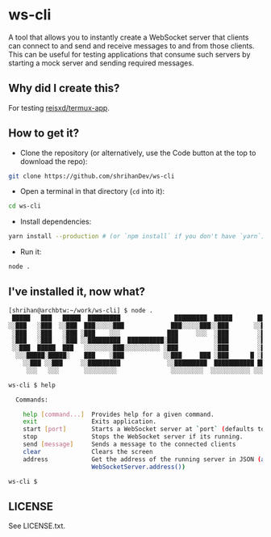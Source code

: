 # ws-cli

A tool that allows you to instantly create a WebSocket server that clients can connect to and send and receive messages to and from those clients. This can be useful for testing applications that consume such servers by starting a mock server and sending required messages.

## Why did I create this?

For testing [reisxd/termux-app](https://github.com/reisxd/termux-app).

## How to get it?

- Clone the repository (or alternatively, use the Code button at the top to download the repo):

```bash
git clone https://github.com/shrihanDev/ws-cli
```

- Open a terminal in that directory (`cd` into it):

```bash
cd ws-cli
```

- Install dependencies:

```bash
yarn install --production # (or `npm install` if you don't have `yarn`)
```

- Run it:

```bash
node .
```

## I've installed it, now what?

```bash
[shrihan@archbtw:~/work/ws-cli] $ node .
 █████   ███   █████  █████████               █████████  █████       █████
░░███   ░███  ░░███  ███░░░░░███             ███░░░░░███░░███       ░░███
 ░███   ░███   ░███ ░███    ░░░             ███     ░░░  ░███        ░███
 ░███   ░███   ░███ ░░█████████  ██████████░███          ░███        ░███
 ░░███  █████  ███   ░░░░░░░░███░░░░░░░░░░ ░███          ░███        ░███
  ░░░█████░█████░    ███    ░███           ░░███     ███ ░███      █ ░███
    ░░███ ░░███     ░░█████████             ░░█████████  ███████████ █████
     ░░░   ░░░       ░░░░░░░░░               ░░░░░░░░░  ░░░░░░░░░░░ ░░░░░

ws-cli $ help

  Commands:

    help [command...]  Provides help for a given command.
    exit               Exits application.
    start [port]       Starts a WebSocket server at `port` (defaults to 8080)
    stop               Stops the WebSocket server if its running.
    send [message]     Sends a message to the connected clients
    clear              Clears the screen
    address            Get the address of the running server in JSON (as returned by
                       WebSocketServer.address())

ws-cli $
```

## LICENSE

See LICENSE.txt.
